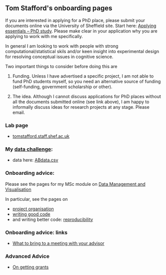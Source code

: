 ## Tom Stafford's onboarding pages

If you are interested in applying for a PhD place, please submit your documents online via the University of Sheffield site. Start here: [Applying essentials – PhD study](https://www.sheffield.ac.uk/postgraduate/phd/apply). Please make clear in your application why you are applying to work with me specifically.

In general I am looking to work with people with strong computational/statistical skils and/or keen insight into experimental design for resolving conceptual issues in cognitive science.

Two important things to consider before doing this are

1. Funding. Unless I have advertised a specific project, I am not able to fund PhD students myself, so you need an alternative source of funding (self-funding, government scholarship or other).

2. The idea. Although I cannot discuss applications for PhD places without all the documents submitted online (see link above), I am happy to informally discuss ideas for research projects at any stage. Please email.



### Lab page

* [tomstafford.staff.shef.ac.uk](http://www.tomstafford.staff.shef.ac.uk/)


### My [data challenge](data_challenge.md):

* data here: [ABdata.csv](ABdata.csv)


### Onboarding advice: 

Please see the pages for my MSc module on [Data Management and Visualisation](https://tomstafford.github.io/psy6422/)

In particular, see the pages on

* [project organisation](https://tomstafford.github.io/psy6422/project-organisation.html)
* [writing good code](https://tomstafford.github.io/psy6422/coding-principles.html#fundamental-principles-of-good-code)
* and writing better code: [reproducibility](https://tomstafford.github.io/psy6422/advanced-topics.html#reproducibility)

### Onboarding advice: links

* [What to bring to a meeting with your advisor](
http://www.avasthilab.org/2017/03/14/what-to-bring-to-a-meeting-with-your-advisor/)


### Advanced Advice

* [On getting grants](grants.md)
